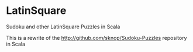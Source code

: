 # LatinSquare
Sudoku and other LatinSquare Puzzles in Scala

This is a rewrite of the http://github.com/sknop/Sudoku-Puzzles repository in Scala
